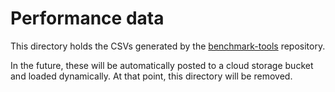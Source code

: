 # Performance data

This directory holds the CSVs generated by the
[benchmark-tools][benchmark-tools] repository.

In the future, these will be automatically posted to a cloud storage bucket and
loaded dynamically. At that point, this directory will be removed.

[benchmark-tools]: https://gvisor.googlesource.com/benchmark-tools
